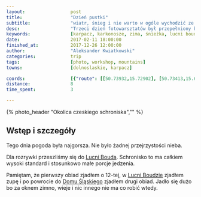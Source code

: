 ```yaml
---
layout:                 post
title:                  "Dzień pustki"
subtitle:               "wiatr, śnieg i nie warto w ogóle wychodzić ze schroniska"
desc:                   "Trzeci dzień fotowarsztatów był przepełniony kolorem białym. Oprócz teorii i rozmów jedynym ciekawą aktywnością był spacer do Lucni Boudy."
keywords:               [karpacz, karkonosze, zima, śnieżka, lucni bouda]
date:                   2017-02-11 18:00:00
finished_at:            2017-12-26 12:00:00
author:                 "Aleksander Kwiatkowski"
categories:             trip
tags:                   [photo, workshop, mountains]
towns:                  [dolnoslaskie, karpacz]

coords:                 [{"route": [[50.73932,15.72902], [50.73413,15.69718], [50.72745,15.69293]], "type": "hike"}]
distance:               8
time_spent:             3

---
```


[fotowarsztaty]: studiohustawka.pl/warsztaty-i-sesje/plener-fotograficzny-karkonosze-2017
[karol-nienartowicz]: https://www.facebook.com/KarolNienartowiczMountainPhotographer/

[wiki-karkonosze]: https://pl.wikipedia.org/wiki/Karkonosze
[wiki-wroclaw]: https://pl.wikipedia.org/wiki/Wrocław
[wiki-jelenia-gora]: https://pl.wikipedia.org/wiki/Jelenia_Góra
[wiki-karpacz]: https://pl.wikipedia.org/wiki/Karpacz
[wiki-kopa]: https://pl.wikipedia.org/wiki/Kopa_(Karkonosze)
[wiki-dom-slaski]: https://pl.wikipedia.org/wiki/Dom_Śląski
[wiki-sniezka]: https://pl.wikipedia.org/wiki/Śnieżka
[wiki-samotnia]: https://pl.wikipedia.org/wiki/Schronisko_PTTK_„Samotnia”
[wiki-legi-debinskie]: https://pl.wikipedia.org/wiki/Park_Jana_Pawła_II_w_Poznaniu
[wiki-lucni-bouda]: https://pl.wikipedia.org/wiki/Luční_bouda

{% photo_header "Okolica czeskiego schroniska","" %}

Wstęp i szczegóły
-----------------

Tego dnia pogoda była najgorsza. Nie było żadnej przejrzystości nieba.

Dla rozrywki przeszliśmy się do [Lucni Bouda][wiki-lucni-bouda]. Schronisko to
ma całkiem wysoki standard i stosunkowo małe porcje jedzenia.

Pamiętam, że pierwszy obiad zjadłem o 12-tej, w [Lucni Boudzie][wiki-lucni-bouda]
zjadłem zupę i po powrocie do [Domu Śląskiego][wiki-dom-slaski] zjadłem
drugi obiad. Jadło się dużo bo za oknem zimno, wieje i nic innego nie ma co robić wtedy.
